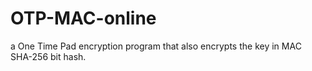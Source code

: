 # OTP-MAC-online
a One Time Pad encryption program that also encrypts the key in MAC SHA-256 bit hash.
